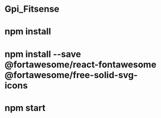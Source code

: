 # Gpi_Fitsense

# npm install
# npm install --save @fortawesome/react-fontawesome @fortawesome/free-solid-svg-icons
# npm start
